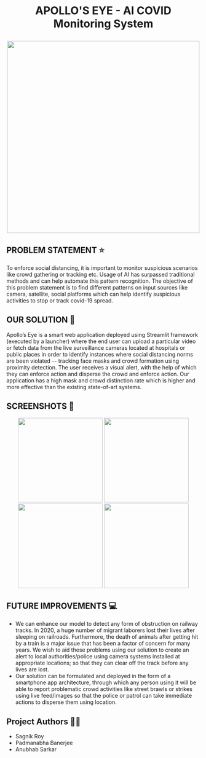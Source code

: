# <p align = "center"> APOLLO'S EYE - AI COVID Monitoring System</p>
<p align="center">
  <img src="https://github.com/sagnik1511/India-Connect-AI-Hackathon/blob/main/assets/Apollo's%20Eye.jpg" height="500">
 </p>
 
## PROBLEM STATEMENT ⭐
To enforce social distancing, it is important to monitor suspicious scenarios like crowd gathering or tracking etc. Usage of AI has surpassed traditional methods and can help automate this pattern recognition. The objective of this problem statement is to find different patterns on input sources like camera, satellite, social platforms which can help identify suspicious activities to stop or track covid-19 spread. 

## OUR SOLUTION 📌
Apollo’s Eye is a smart web application deployed using Streamlit framework (executed by a launcher) where the end user can upload a particular video or fetch data from the live surveillance cameras  located at hospitals or public places in order to identify instances where social distancing norms are been violated --  tracking face masks and crowd formation using proximity detection. The user receives a visual alert, with the help of which they can enforce action and disperse the crowd and enforce action. 
Our application has a high mask and crowd distinction rate which is higher and more effective than the existing state-of-art systems.

 
## SCREENSHOTS 👀

<p align="center">
  <img src="https://github.com/sagnik1511/India-Connect-AI-Hackathon/blob/main/assets/Screenshot_153.png" height="220">
  <img src="https://github.com/sagnik1511/India-Connect-AI-Hackathon/blob/main/assets/Screenshot_154.png" height="220">
  <img src="https://github.com/sagnik1511/India-Connect-AI-Hackathon/blob/main/assets/Screenshot_156.png" height="220">
  <img src="https://github.com/sagnik1511/India-Connect-AI-Hackathon/blob/main/assets/Screenshot_157.png" height="220">
 </p> 
 
 ## FUTURE IMPROVEMENTS  💻
*	We can enhance our model to detect any form of obstruction on railway tracks. In 2020, a huge number of migrant laborers lost their lives after sleeping on railroads. Furthermore, the death of animals after getting hit by a train is a major issue that has been a factor of concern for many years. We wish to aid these problems using our solution to create an alert to local authorities/police using camera systems installed at appropriate locations; so that they can clear off the track before any lives are lost.
* Our solution can be formulated and deployed in the form of a smartphone app architecture, through which any person using it will be able to report problematic crowd activities like street brawls or strikes using live feed/images so that the police or patrol can take immediate actions to disperse them using location. 

 
 ## Project Authors 👨‍💻
* Sagnik Roy
* Padmanabha Banerjee
* Anubhab Sarkar
